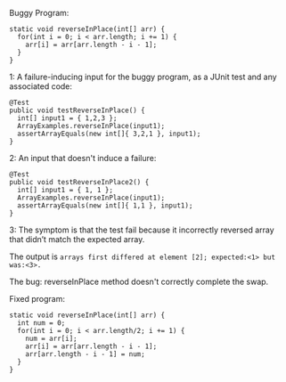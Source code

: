 Buggy Program:

```
static void reverseInPlace(int[] arr) {
  for(int i = 0; i < arr.length; i += 1) {
    arr[i] = arr[arr.length - i - 1];
  }
}
```

1: A failure-inducing input for the buggy program, as a JUnit test and any associated code:
```
@Test 
public void testReverseInPlace() {
  int[] input1 = { 1,2,3 };
  ArrayExamples.reverseInPlace(input1);
  assertArrayEquals(new int[]{ 3,2,1 }, input1);
}
```
2: An input that doesn't induce a failure:
```	
@Test 
public void testReverseInPlace2() {
  int[] input1 = { 1, 1 };
  ArrayExamples.reverseInPlace(input1);
  assertArrayEquals(new int[]{ 1,1 }, input1);
}
```


3: The symptom is that the test fail because it incorrectly reversed array that didn’t match the expected array.

The output is `arrays first differed at element [2]; expected:<1> but was:<3>.`

The bug: reverseInPlace method doesn't correctly complete the swap.

Fixed program:
```
static void reverseInPlace(int[] arr) {
  int num = 0;
  for(int i = 0; i < arr.length/2; i += 1) {
    num = arr[i];
    arr[i] = arr[arr.length - i - 1];
    arr[arr.length - i - 1] = num;
  }
}
```
